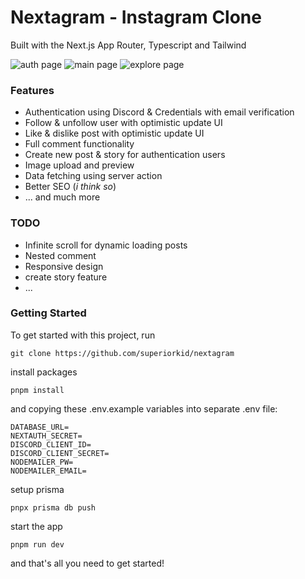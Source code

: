 # Nextagram - Instagram Clone

Built with the Next.js App Router, Typescript and Tailwind

![auth page](https://res.cloudinary.com/dho3hwjzn/image/upload/v1698882683/nextagram/tsv01fdpw3ffjelgtjbh.png "Authentication page")
![main page](https://res.cloudinary.com/dho3hwjzn/image/upload/v1698882685/nextagram/ppgincnd5dsd8xa9yqpp.png "Main page")
![explore page](https://res.cloudinary.com/dho3hwjzn/image/upload/v1698882688/nextagram/mgj5duhws1gru7q2spso.png "Explore page")

### Features

- Authentication using Discord & Credentials with email verification
- Follow & unfollow user with optimistic update UI
- Like & dislike post with optimistic update UI
- Full comment functionality
- Create new post & story for authentication users
- Image upload and preview
- Data fetching using server action
- Better SEO (_i think so_)
- ... and much more

### TODO

- Infinite scroll for dynamic loading posts
- Nested comment
- Responsive design
- create story feature
- ...

### Getting Started

To get started with this project, run

```shell
git clone https://github.com/superiorkid/nextagram
```

install packages

```shell
pnpm install
```

and copying these .env.example variables into separate .env file:

```dotenv
DATABASE_URL=
NEXTAUTH_SECRET=
DISCORD_CLIENT_ID=
DISCORD_CLIENT_SECRET=
NODEMAILER_PW=
NODEMAILER_EMAIL=
```

setup prisma

```shell
pnpx prisma db push
```

start the app

```shell
pnpm run dev
```

and that's all you need to get started!
